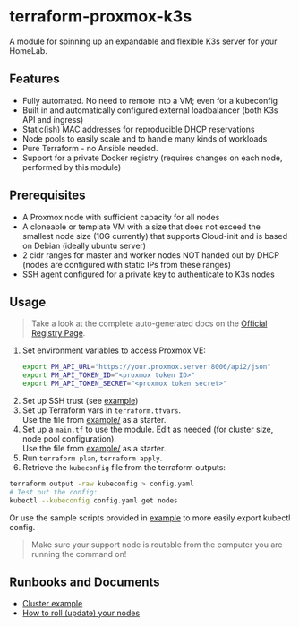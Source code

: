 # terraform-proxmox-k3s

A module for spinning up an expandable and flexible K3s server for your HomeLab.

## Features

- Fully automated. No need to remote into a VM; even for a kubeconfig
- Built in and automatically configured external loadbalancer (both K3s API and ingress)
- Static(ish) MAC addresses for reproducible DHCP reservations
- Node pools to easily scale and to handle many kinds of workloads
- Pure Terraform - no Ansible needed.
- Support for a private Docker registry (requires changes on each node, performed by this module)

## Prerequisites

- A Proxmox node with sufficient capacity for all nodes
- A cloneable or template VM with a size that does not exceed the smallest node size (10G currently) that supports Cloud-init and is based on Debian
  (ideally ubuntu server)
- 2 cidr ranges for master and worker nodes NOT handed out by DHCP (nodes are
  configured with static IPs from these ranges)
- SSH agent configured for a private key to authenticate to K3s nodes

## Usage

> Take a look at the complete auto-generated docs on the
[Official Registry Page](https://registry.terraform.io/modules/fvumbaca/k3s/proxmox/latest).

1. Set environment variables to access Proxmox VE:
   ```sh
   export PM_API_URL="https://your.proxmox.server:8006/api2/json"
   export PM_API_TOKEN_ID="<proxmox token ID>"
   export PM_API_TOKEN_SECRET="<proxmox token secret>"
   ```
1. Set up SSH trust (see [example](example))
1. Set up Terraform vars in `terraform.tfvars`.  
   Use the file from [example/](example/terraform.tfvars) as a starter.
1. Set up a `main.tf` to use the module. Edit as needed (for cluster size, node pool configuration).  
   Use the file from [example/](example/main.tf) as a starter.
1. Run `terraform plan`, `terraform apply`.
1. Retrieve the `kubeconfig` file from the terraform outputs:  
  ```sh
  terraform output -raw kubeconfig > config.yaml
  # Test out the config:
  kubectl --kubeconfig config.yaml get nodes
  ```
  Or use the sample scripts provided in [example](example/) to more easily
  export kubectl config.

> Make sure your support node is routable from the computer you are running the command on!

## Runbooks and Documents

- [Cluster example](example)
- [How to roll (update) your nodes](docs/roll-node-pools.md)
